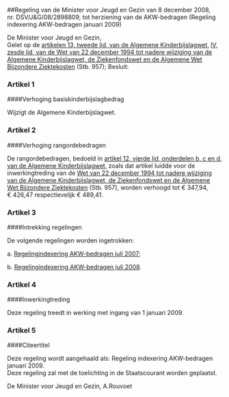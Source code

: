<meta http-equiv='Content-Type' content='text/html; charset=utf-8' />

##Regeling van de Minister voor Jeugd en Gezin van 8 december 2008, nr. DSV/J&G/08/2898809, tot herziening van de AKW-bedragen (Regeling indexering AKW-bedragen januari 2009)

De Minister voor Jeugd en Gezin,  
Gelet op de [artikelen 13, tweede lid, van de Algemene Kinderbijslagwet](../../../../../../../wet/algemene/kinderbijslagwet/BWBR0002368/README.md), [IV, zesde lid, van de Wet van 22 december 1994 tot nadere wijziging van de Algemene Kinderbijslagwet, de Ziekenfondswet en de Algemene Wet Bijzondere Ziektekosten](../../../../../../../wet/wijzigingswet/algemene/kinderbijslagwet/enz./BWBR0007157/README.md) (Stb. 957);
Besluit:    

### Artikel  1  

####Verhoging basiskinderbijslagbedrag

Wijzigt de Algemene Kinderbijslagwet.   

### Artikel  2  

####Verhoging rangordebedragen

De rangordebedragen, bedoeld in [artikel 12, vierde lid, onderdelen b, c en d, van de Algemene Kinderbijslagwet](../../../../../../../wet/algemene/kinderbijslagwet/BWBR0002368/README.md), zoals dat artikel luidde voor de inwerkingtreding van de [Wet van 22 december 1994 tot nadere wijziging van de Algemene Kinderbijslagwet, de Ziekenfondswet en de Algemene Wet Bijzondere Ziektekosten](../../../../../../../wet/wijzigingswet/algemene/kinderbijslagwet/enz./BWBR0007157/README.md) (Stb. 957), worden verhoogd tot € 347,94, € 426,47 respectievelijk € 489,41.  

### Artikel  3  

####Intrekking regelingen

De volgende regelingen worden ingetrokken: 

a. [Regelingindexering AKW-bedragen juli 2007](../../../../../../../ministeriele-regeling/regeling/indexering/akw-bedragen/juli/2007/BWBR0022150/README.md);  

b. [Regelingindexering AKW-bedragen juli 2008](../../../../../../../ministeriele-regeling/regeling/indexering/akw-bedragen/juli/2008/BWBR0024078/README.md).    

### Artikel  4  

####Inwerkingtreding

Deze regeling treedt in werking met ingang van 1 januari 2009.  

### Artikel  5  

####Citeertitel

Deze regeling wordt aangehaald als: Regeling indexering AKW-bedragen januari 2009.  
Deze regeling zal met de toelichting in de Staatscourant worden geplaatst.  

De 
Minister voor Jeugd en Gezin, 
A.Rouvoet   
